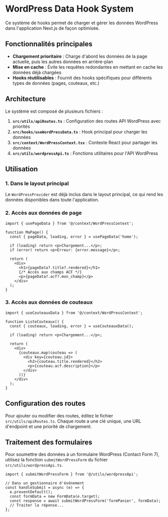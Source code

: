 # WordPress Data Hook System

Ce système de hooks permet de charger et gérer les données WordPress dans l'application Next.js de façon optimisée.

## Fonctionnalités principales

- **Chargement prioritaire** : Charge d'abord les données de la page actuelle, puis les autres données en arrière-plan
- **Mise en cache** : Évite les requêtes redondantes en mettant en cache les données déjà chargées
- **Hooks réutilisables** : Fournit des hooks spécifiques pour différents types de données (pages, couteaux, etc.)

## Architecture

Le système est composé de plusieurs fichiers :

1. **`src/utils/apiRoutes.ts`** : Configuration des routes API WordPress avec priorités
2. **`src/hooks/useWordPressData.ts`** : Hook principal pour charger les données
3. **`src/context/WordPressContext.tsx`** : Contexte React pour partager les données
4. **`src/utils/wordpressApi.ts`** : Fonctions utilitaires pour l'API WordPress

## Utilisation

### 1. Dans le layout principal

Le `WordPressProvider` est déjà inclus dans le layout principal, ce qui rend les données disponibles dans toute l'application.

### 2. Accès aux données de page

```tsx
import { usePageData } from '@/context/WordPressContext';

function MaPage() {
  const { pageData, loading, error } = usePageData('home');
  
  if (loading) return <p>Chargement...</p>;
  if (error) return <p>Erreur: {error.message}</p>;
  
  return (
    <div>
      <h1>{pageData?.title?.rendered}</h1>
      {/* Accès aux champs ACF */}
      <p>{pageData?.acf?.mon_champ}</p>
    </div>
  );
}
```

### 3. Accès aux données de couteaux

```tsx
import { useCouteauxData } from '@/context/WordPressContext';

function ListeCouteaux() {
  const { couteaux, loading, error } = useCouteauxData();
  
  if (loading) return <p>Chargement...</p>;
  
  return (
    <div>
      {couteaux.map(couteau => (
        <div key={couteau.id}>
          <h2>{couteau.title.rendered}</h2>
          <p>{couteau.acf.description}</p>
        </div>
      ))}
    </div>
  );
}
```

## Configuration des routes

Pour ajouter ou modifier des routes, éditez le fichier `src/utils/apiRoutes.ts`. Chaque route a une clé unique, une URL d'endpoint et une priorité de chargement.

## Traitement des formulaires

Pour soumettre des données à un formulaire WordPress (Contact Form 7), utilisez la fonction `submitWordPressForm` du fichier `src/utils/wordpressApi.ts`.

```tsx
import { submitWordPressForm } from '@/utils/wordpressApi';

// Dans un gestionnaire d'événement
const handleSubmit = async (e) => {
  e.preventDefault();
  const formData = new FormData(e.target);
  const response = await submitWordPressForm('formPanier', formData);
  // Traiter la réponse...
};
``` 